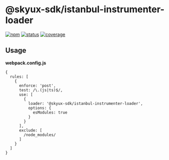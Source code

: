 # @skyux-sdk/istanbul-instrumenter-loader

[![npm](https://img.shields.io/npm/v/@skyux-sdk/istanbul-instrumenter-loader.svg)](https://www.npmjs.com/package/@skyux-sdk/istanbul-instrumenter-loader)
[![status](https://travis-ci.org/blackbaud/skyux-sdk-istanbul-instrumenter-loader.svg?branch=master)](https://travis-ci.org/blackbaud/skyux-sdk-istanbul-instrumenter-loader)
[![coverage](https://codecov.io/gh/blackbaud/skyux-sdk-istanbul-instrumenter-loader/branch/master/graphs/badge.svg?branch=master)](https://codecov.io/gh/blackbaud/skyux-sdk-istanbul-instrumenter-loader/branch/master)

## Usage

**webpack.config.js**
```
{
  rules: [
    {
      enforce: 'post',
      test: /\.(js|ts)$/,
      use: [
        {
          loader: '@skyux-sdk/istanbul-instrumenter-loader',
          options: {
            esModules: true
          }
        }
      ],
      exclude: [
        /node_modules/
      ]
    }
  ]
}
```
